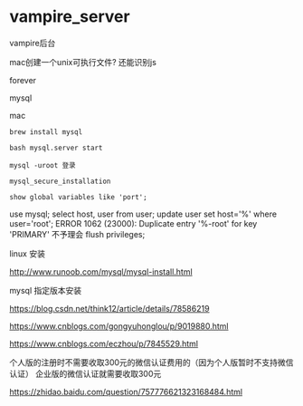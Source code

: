 # vampire_server
vampire后台

mac创建一个unix可执行文件? 还能识别js

forever

mysql

mac
```
brew install mysql

bash mysql.server start

mysql -uroot 登录

mysql_secure_installation

show global variables like 'port';
```

use mysql;
select host, user from user;
update user set host='%' where user='root';
ERROR 1062 (23000): Duplicate entry '%-root' for key 'PRIMARY' 不予理会
flush privileges;

linux 安装

http://www.runoob.com/mysql/mysql-install.html

mysql 指定版本安装

https://blog.csdn.net/think12/article/details/78586219

https://www.cnblogs.com/gongyuhonglou/p/9019880.html

https://www.cnblogs.com/eczhou/p/7845529.html

个人版的注册时不需要收取300元的微信认证费用的（因为个人版暂时不支持微信认证）
企业版的微信认证就需要收取300元

https://zhidao.baidu.com/question/757776621323168484.html



